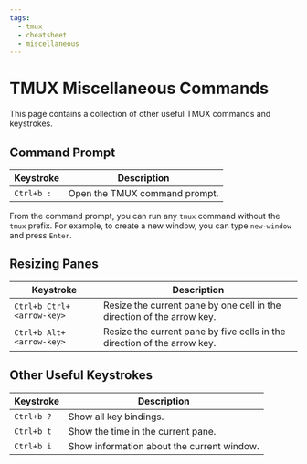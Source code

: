 ```yaml
---
tags:
  - tmux
  - cheatsheet
  - miscellaneous
---
```


# TMUX Miscellaneous Commands

This page contains a collection of other useful TMUX commands and keystrokes.

## Command Prompt

| Keystroke | Description |
| --- | --- |
| `Ctrl+b :` | Open the TMUX command prompt. |

From the command prompt, you can run any `tmux` command without the `tmux` prefix. For example, to create a new window, you can type `new-window` and press `Enter`.

## Resizing Panes

| Keystroke | Description |
| --- | --- |
| `Ctrl+b Ctrl+<arrow-key>` | Resize the current pane by one cell in the direction of the arrow key. |
| `Ctrl+b Alt+<arrow-key>` | Resize the current pane by five cells in the direction of the arrow key. |

## Other Useful Keystrokes

| Keystroke | Description |
| --- | --- |
| `Ctrl+b ?` | Show all key bindings. |
| `Ctrl+b t` | Show the time in the current pane. |
| `Ctrl+b i` | Show information about the current window. |
